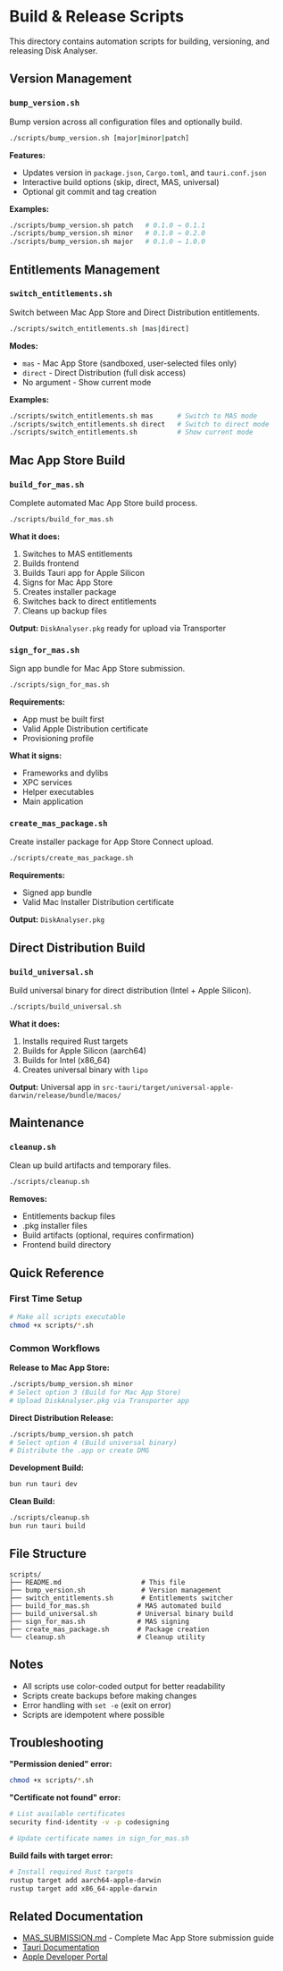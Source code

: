# Build & Release Scripts

This directory contains automation scripts for building, versioning, and releasing Disk Analyser.

## Version Management

### `bump_version.sh`
Bump version across all configuration files and optionally build.

```bash
./scripts/bump_version.sh [major|minor|patch]
```

**Features:**
- Updates version in `package.json`, `Cargo.toml`, and `tauri.conf.json`
- Interactive build options (skip, direct, MAS, universal)
- Optional git commit and tag creation

**Examples:**
```bash
./scripts/bump_version.sh patch   # 0.1.0 → 0.1.1
./scripts/bump_version.sh minor   # 0.1.0 → 0.2.0
./scripts/bump_version.sh major   # 0.1.0 → 1.0.0
```

## Entitlements Management

### `switch_entitlements.sh`
Switch between Mac App Store and Direct Distribution entitlements.

```bash
./scripts/switch_entitlements.sh [mas|direct]
```

**Modes:**
- `mas` - Mac App Store (sandboxed, user-selected files only)
- `direct` - Direct Distribution (full disk access)
- No argument - Show current mode

**Examples:**
```bash
./scripts/switch_entitlements.sh mas      # Switch to MAS mode
./scripts/switch_entitlements.sh direct   # Switch to direct mode
./scripts/switch_entitlements.sh          # Show current mode
```

## Mac App Store Build

### `build_for_mas.sh`
Complete automated Mac App Store build process.

```bash
./scripts/build_for_mas.sh
```

**What it does:**
1. Switches to MAS entitlements
2. Builds frontend
3. Builds Tauri app for Apple Silicon
4. Signs for Mac App Store
5. Creates installer package
6. Switches back to direct entitlements
7. Cleans up backup files

**Output:** `DiskAnalyser.pkg` ready for upload via Transporter

### `sign_for_mas.sh`
Sign app bundle for Mac App Store submission.

```bash
./scripts/sign_for_mas.sh
```

**Requirements:**
- App must be built first
- Valid Apple Distribution certificate
- Provisioning profile

**What it signs:**
- Frameworks and dylibs
- XPC services
- Helper executables
- Main application

### `create_mas_package.sh`
Create installer package for App Store Connect upload.

```bash
./scripts/create_mas_package.sh
```

**Requirements:**
- Signed app bundle
- Valid Mac Installer Distribution certificate

**Output:** `DiskAnalyser.pkg`

## Direct Distribution Build

### `build_universal.sh`
Build universal binary for direct distribution (Intel + Apple Silicon).

```bash
./scripts/build_universal.sh
```

**What it does:**
1. Installs required Rust targets
2. Builds for Apple Silicon (aarch64)
3. Builds for Intel (x86_64)
4. Creates universal binary with `lipo`

**Output:** Universal app in `src-tauri/target/universal-apple-darwin/release/bundle/macos/`

## Maintenance

### `cleanup.sh`
Clean up build artifacts and temporary files.

```bash
./scripts/cleanup.sh
```

**Removes:**
- Entitlements backup files
- .pkg installer files
- Build artifacts (optional, requires confirmation)
- Frontend build directory

## Quick Reference

### First Time Setup
```bash
# Make all scripts executable
chmod +x scripts/*.sh
```

### Common Workflows

**Release to Mac App Store:**
```bash
./scripts/bump_version.sh minor
# Select option 3 (Build for Mac App Store)
# Upload DiskAnalyser.pkg via Transporter app
```

**Direct Distribution Release:**
```bash
./scripts/bump_version.sh patch
# Select option 4 (Build universal binary)
# Distribute the .app or create DMG
```

**Development Build:**
```bash
bun run tauri dev
```

**Clean Build:**
```bash
./scripts/cleanup.sh
bun run tauri build
```

## File Structure

```
scripts/
├── README.md                    # This file
├── bump_version.sh              # Version management
├── switch_entitlements.sh       # Entitlements switcher
├── build_for_mas.sh            # MAS automated build
├── build_universal.sh          # Universal binary build
├── sign_for_mas.sh             # MAS signing
├── create_mas_package.sh       # Package creation
└── cleanup.sh                  # Cleanup utility
```

## Notes

- All scripts use color-coded output for better readability
- Scripts create backups before making changes
- Error handling with `set -e` (exit on error)
- Scripts are idempotent where possible

## Troubleshooting

**"Permission denied" error:**
```bash
chmod +x scripts/*.sh
```

**"Certificate not found" error:**
```bash
# List available certificates
security find-identity -v -p codesigning

# Update certificate names in sign_for_mas.sh
```

**Build fails with target error:**
```bash
# Install required Rust targets
rustup target add aarch64-apple-darwin
rustup target add x86_64-apple-darwin
```

## Related Documentation

- [MAS_SUBMISSION.md](../MAS_SUBMISSION.md) - Complete Mac App Store submission guide
- [Tauri Documentation](https://tauri.app/v2/guides/)
- [Apple Developer Portal](https://developer.apple.com)
